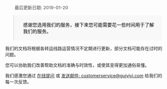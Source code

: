 <div style="padding: 12px 24px 0 30px;font-weight: bold;color: #858585;">最后更新日期: 2019-01-20</div>

<blockquote style="color:#000;font-size: 15px;background: #f8f8f8;padding: 5px 24px 5px 30px;border-bottom-right-radius: 2px;"><p style="font-weight: 100!important;">感谢您选用我们的服务，接下来您可能需要花一些时间用于了解我们的服务。</p></blockquote>

我们的文档将根据各转运线路运营情况不定期进行更新，部分文档可能存在过时的问题。

您可以协助我们改善帮助文档的准确与时效性，或使其变得更加通俗易懂。

我们感激您通过 [在线提问](http://www.guiyiyi.com) 或 [发送邮件: customerservice@guiyiyi.com](mailto:customerservice@guiyiyi.com) 给我们的每一次反馈。

